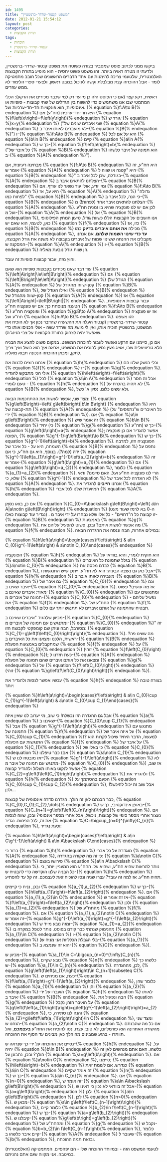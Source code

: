 ```yaml
---
id: 1495
title: "משפט קנטור-שרדר-ברנשטיין"
date: 2012-01-21 15:54:12
layout: post
categories: 
  - תורת הקבוצות
tags: 
  - הוכחות
  - קנטור-שרדר-ברנשטיין
  - תורת הקבוצות
---
```

ביקשו ממני לכתוב פוסט שמסביר בצורה פשוטה את משפט קנטור-שרדר-ברנשטיין, ולדעתי זו מטרה ראויה ביותר. זהו משפט פשוט יחסית - הוא מופיע בתורת הקבוצות האלמנטרית, שלטעמי צריכה להימנות עם אחד הדברים הראשונים שכל חובב מתמטיקה לומד - אבל ההוכחה קצת מבלבלת וקשה לעיכול במבט ראשון, ולצערי ספרי הלימוד לא ממש עוזרים.

ראשית, רקע קצר (אם כי הפוסט הזה כן מיועד רק למי שכבר מכירים את הרקע): הכלי המתמטי שבו אנו משתמשים כדי להשוות בין הגדלים של שתי קבוצות - סופיות או אינסופיות, הוא פונקציות חד-חד-ערכיות ועל. {% equation %}f:A\to B{% endequation %} היא חד-חד-ערכית (חח"ע) אם {% equation %}f\left(x\right)=f\left(y\right){% endequation %} גורר ש-{% equation %}x=y{% endequation %} ("שני איברים שונים של {% equation %}A{% endequation %} לא מועברים לאותו איבר ב-{% equation %}B{% endequation %}") ו-{% equation %}f:A\to B{% endequation %} היא על אם לכל {% equation %}b\in B{% endequation %} קיים {% equation %}a\in A{% endequation %} כך ש-{% equation %}f\left(a\right)=b{% endequation %} ("כל איבר של {% equation %}B{% endequation %} הוא תמונה של איבר כלשהו ב-{% equation %}A{% endequation %}").

מבחינה רעיונית, אם {% equation %}f:A\to B{% endequation %} היא חח"ע, זה אומר ש-{% equation %}A{% endequation %} היא "קטנה או שווה ל-{% equation %}B{% endequation %}" בגודלה, שכן לכל איבר ב-{% equation %}A{% endequation %} הצלחנו להתאים איבר ב-{% equation %}B{% endequation %} ומי יודע, אולי עוד נשאר לנו עודף. אם {% equation %}f:A\to B{% endequation %} היא על, אז {% equation %}A{% endequation %} "גדולה לפחות כמו" {% equation %}B{% endequation %} כי הנה, לכל איבר ב-{% equation %}B{% endequation %} הצלחנו להתאים איבר אחד (לפחות!) מ-{% equation %}A{% endequation %}. לכן אם יש לנו פונקציה שהיא בו זמנית חח"ע ועל מ-{% equation %}A{% endequation %} אל {% equation %}B{% endequation %}, אנו חושבים על הקבוצות הללו כשוות גודל. טיעון המחץ הפילוסופי כאן, לטעמי, הוא שאם יש {% equation %}f{% endequation %} כזו, אז {% equation %}B{% endequation %} מכילה <strong>את אותם איברים בדיוק</strong> כמו {% equation %}A{% endequation %}, <strong>עד כדי שינוי השמות שלהם</strong>. אם אנחנו מקבלים את ההנחה ששינוי שמות של איברים בקבוצה לא משנה את גודל הקבוצה, המסקנה ש-{% equation %}A{% endequation %} ו-{% equation %}B{% endequation %} הן שוות גודל נובעת מאליה.

וחוץ מזה, עבור קבוצות סופיות זה עובד.

עוד דבר שאנו מכירים בקבוצות סופיות הוא שאם {% equation %}\left|A\right|\le\left|B\right|{% endequation %} וגם {% equation %}\left|B\right|\le\left|A\right|{% endequation %} (הגודל של {% equation %}A{% endequation %} קטן-שווה מהגודל של {% equation %}B{% endequation %}, ואילו הגודל של {% equation %}B{% endequation %} קטן-שווה מהגודל של {% equation %}A{% endequation %}) אז {% equation %}\left|A\right|=\left|B\right|{% endequation %}. עבור קבוצות אינסופיות, הטענה מנוסחת כך: אם יש פונקציה חח"ע {% equation %}f:A\to B{% endequation %} ופונקציה חח"ע {% equation %}g:B\to A{% endequation %} אז יש פונקציה חח"ע ועל {% equation %}h:A\to B{% endequation %}. זהו משפט קנטור-שרדר-ברנשטיין (קנטור העלה את ההשערה שהדבר נכון אך לא הוכיח את המשפט; ברנשטיין הוכיח אותו, ואין לי מושג מה שרדר עשה - אולי הכניסו אותו כדי שאפשר יהיה לצחוק בתורת הקבוצות על צבי הנינג'ה).

אם כן, סיימנו עם הרקע ואפשר לעבור להוכחת המשפט. במקום פשוט להציג את הבניה הלא טריוויאלית שבו, אציג מעין נסיון להוכיח את המשפט, אראה איך הוא כושל ואיך צריך לתקן, ומכאן ההוכחה הנכונה תבוא מאליה.

אנחנו רוצים לבנות את {% equation %}h{% endequation %} וכלי הנשק שלנו הם {% equation %}f{% endequation %} ו-{% equation %}g{% endequation %}. אולי הכי מתבקש להגדיר {% equation %}h\left(a\right)=f\left(a\right){% endequation %} לכל {% equation %}a\in A{% endequation %} אבל זה חסר טעם לגמרי - {% equation %}h{% endequation %} לא תהיה בהכרח על {% equation %}B{% endequation %}, ולא עשינו כלום. נסיון א' כשל.

מצד שני, אפשר לעשות את ההתחכמות הבאה: {% equation %}g\left(B\right)=\left\{ g\left(b\right)|b\in B\right\} {% endequation %} היא תת-קבוצה של {% equation %}A{% endequation %} (כל האיברים ש"נתפסים" על ידי {% equation %}B{% endequation %}). אם {% equation %}a\in g\left(B\right){% endequation %} זה אומר שיש {% equation %}b\in B{% endequation %} יחיד (כי {% equation %}g{% endequation %} חח"ע) כך ש-{% equation %}g\left(b\right)=a{% endequation %}; אפשר להגדיר אם כן פונקציה הפוכה, {% equation %}g^{-1}:g\left(B\right)\to B{% endequation %} כך ש-{% equation %}g^{-1}\left(a\right)=b{% endequation %}. הפונקציה הזו, למרבה השמחה, היא על - כל איבר של {% equation %}B{% endequation %} נתפס על ידה (למה?). בנוסף, היא גם חח"ע, כי אם {% equation %}g^{-1}\left(a_{1}\right)=g^{-1}\left(a_{2}\right)=b{% endequation %} זה אומר ש-{% equation %}g\left(b\right)=a_{1}{% endequation %} וגם {% equation %}g\left(b\right)=a_{2}{% endequation %}, כלומר {% equation %}a_{1}=a_{2}{% endequation %}. הרי לנו פונקציה חח"ע ועל. האם סיימנו? ודאי שלא, כי {% equation %}g^{-1}{% endequation %} לא הוגדרה לכל איבר של {% equation %}A{% endequation %}. אנחנו <strong>חייבים</strong> להגדיר את {% equation %}h{% endequation %} המיועדת שלנו לכל אברי {% equation %}A{% endequation %}.

אם כן, בואו נסמן {% equation %}C_{0}=A\backslash g\left(B\right)=\left\{ a\in A|a\notin g\left(B\right)\right\} {% endequation %} (ה-0 בא לרמז שעוד מעט נגדיר עוד קבוצות כאלו) . זו קבוצת כל ה"דחויים" - כל אלו שלא נבחרו על ידי איבר מ-{% equation %}B{% endequation %} באמצעות {% equation %}g{% endequation %}. מה אפשר לעשות איתם? ובכן, פשוט להפעיל עליהם את {% equation %}f{% endequation %}. במילים אחרות, הבה וננסה את ההגדרה הבאה:

{% equation %}h\left(a\right)=\begin{cases}f\left(a\right) & a\in C_{0}\\g^{-1}\left(a\right) & a\notin C_{0}\end{cases}{% endequation %}

הפונקציה {% equation %}h{% endequation %} היא חוקית לגמרי, והיא בוודאי על {% equation %}B{% endequation %} בגלל שתמונת כל האיברים {% equation %}a\notin C_{0}{% endequation %} לבדם מכסה את {% equation %}B{% endequation %}, אבל כאן גם נעוצה הבעיה: היא לא חח"ע. ייתכן שיש התנגשות ו-{% equation %}h{% endequation %} מעבירה לאותו איבר ב-{% equation %}B{% endequation %} גם איבר של {% equation %}C_{0}{% endequation %} וגם איבר שאינו ב-{% equation %}C_{0}{% endequation %}. אז מה עושים? פשוט מאוד: איברים שאינם ב-{% equation %}C_{0}{% endequation %} ומתנגשים עם תמונה של איברים מ-{% equation %}C_{0}{% endequation %} - נפעיל עליהם את {% equation %}f{% endequation %}. החח"ע של {% equation %}f{% endequation %} תבטיח שהתמונה של אותם איברים לא תתנגש יותר עם כלום.

מכיוון שלהגיד "איברים שאינם ב-{% equation %}C_{0}{% endequation %} ומתנגשים עם תמונה של איברים מ-{% equation %}C_{0}{% endequation %}" זה מסורבל, הבה וניתן שם קומפקטי לקבוצה הזו: {% equation %}C_{1}=g\left(f\left(C_{0}\right)\right){% endequation %}. מה עשינו פה? ראשית, הלכנו ומצאנו את כל האיברים ב-{% equation %}B{% endequation %} שמתקבלים באמצעות הפעלת {% equation %}f{% endequation %} על {% equation %}C_{0}{% endequation %} (זוהי {% equation %}f\left(C_{0}\right){% endequation %}); כעת חזרנו ל-{% equation %}A{% endequation %} ומצאנו את כל אותם איברים שהם תמונה של הפעלת {% equation %}g{% endequation %} על {% equation %}f\left(C_{0}\right){% endequation %} (זוהי {% equation %}g\left(f\left(C_{0}\right)\right){% endequation %}).

עכשיו אפשר לנסות ולהגדיר את {% equation %}h{% endequation %} בצורה טובה יותר:

{% equation %}h\left(a\right)=\begin{cases}f\left(a\right) & a\in C_{0}\cup C_{1}\\g^{-1}\left(a\right) & a\notin C_{0}\cup C_{1}\end{cases}{% endequation %}

אבל גם ההגדרה הזו נכשלת! כי שוב, מי יערוב לנו שאין איזה {% equation %}a{% endequation %} שאיננו ב-{% equation %}C_{0}\cup C_{1}{% endequation %} אבל {% equation %}g^{-1}\left(a\right){% endequation %} מתנגש עם התמונה של {% equation %}f{% endequation %} על איזה איבר של {% equation %}C_{0}\cup C_{1}{% endequation %}? למעשה, הדבר היחיד שיכול לקרות הוא התנגשות עם הפעלת {% equation %}f{% endequation %} על איבר של {% equation %}C_{1}{% endequation %} כי באלו של {% equation %}C_{0}{% endequation %} כבר טיפלנו (אם {% equation %}a\notin C_{1}{% endequation %} אז מובטח לנו ש-{% equation %}g^{-1}\left(a\right){% endequation %} לא מתנגש עם תמונה של איבר מ-{% equation %}C_{0}{% endequation %}) אז שוב, אפשר לנקוט באותו תעלול ולהגדיר קבוצה {% equation %}C_{2}=g\left(f\left(C_{1}\right)\right){% endequation %} ולהגדיר את {% equation %}h{% endequation %} הפעם בהסתמך על {% equation %}C_{0}\cup C_{1}\cup C_{2}{% endequation %}, אבל שוב זה יכול להיכשל! ולכן...

כבר הבנתם לאן זה הולך. הגדרנו סדרה אינסופית של קבוצות, {% equation %}C_{0},C_{1},C_{2},\dots{% endequation %} באופן אינדוקטיבי, כך ש-{% equation %}C_{n+1}=g\left(f\left(C_{n}\right)\right){% endequation %}. אם נעצור אחרי מספר סופי של קבוצות, ניכשל, אבל אחרי מספר אינסופי? ובכן, שווה לנסות את זה, לכל הפחות. נגדיר {% equation %}C=\bigcup_{n=0}^{\infty}C_{n}{% endequation %}, וכעת נגדיר:

{% equation %}h\left(a\right)=\begin{cases}f\left(a\right) & a\in C\\g^{-1}\left(a\right) & a\in A\backslash C\end{cases}{% endequation %}

ברור כי {% equation %}h{% endequation %} מוגדרת על כל אברי {% equation %}A{% endequation %}, כי זה מה שקורה בהגדרה: {% equation %}a\notin C{% endequation %} פירושו בעצם {% equation %}a\in A\backslash C{% endequation %}. נותר להראות שהיא חח"ע, ושהיא על. החח"ע הוא המעניין יותר, כי כל הבניה שלנו הוקדשה כדי להבטיח ש-{% equation %}h{% endequation %} תהיה חח"ע. אז למה זה עובד? עצרו שניה ונסו להוכיח זאת לעצמכם. זה קל עד להפתיע.

ובכן, נניח כי קיימים {% equation %}a_{1},a_{2}{% endequation %} כך ש-{% equation %}h\left(a_{1}\right)=h\left(a_{2}\right){% endequation %}. אם {% equation %}a_{1},a_{2}\in C{% endequation %} אז זה אומר ש-{% equation %}f\left(a_{1}\right)=f\left(a_{2}\right){% endequation %} ולכן {% equation %}a_{1}=a_{2}{% endequation %} מהחח"ע של {% equation %}f{% endequation %}. אם {% equation %}a_{1},a_{2}\notin C{% endequation %} זה אומר ש-{% equation %}g^{-1}\left(a_{1}\right)=g^{-1}\left(a_{2}\right){% endequation %} ומזה נובע מייד ש-{% equation %}a_{1}=a_{2}{% endequation %} מהנימוק שנתתי כבר קודם בפוסט. נותר לטפל במקרה בו {% equation %}a_{1}\in C{% endequation %} ו-{% equation %}a_{2}\notin C{% endequation %} (בלי הגבלת הכלליות אני מניח ש-{% equation %}a_{1}{% endequation %} הוא זה שנמצא ב-{% equation %}C{% endequation %}).

מכיוון ש-{% equation %}a_{1}\in C=\bigcup_{n=0}^{\infty}C_{n}{% endequation %}, נובע שקיים {% equation %}n{% endequation %} כלשהו כך ש-{% equation %}a_{1}\in C_{n}{% endequation %}. לכן, מההגדרה, {% equation %}g\left(f\left(a_{1}\right)\right)\in C_{n+1}\subseteq C{% endequation %}. כעת, אנו מניחים ש-{% equation %}f\left(a_{1}\right)=g^{-1}\left(a_{2}\right){% endequation %}, כלומר שהן {% equation %}a_{1}{% endequation %} והן {% equation %}a_{2}{% endequation %} הועברו על ידי {% equation %}h{% endequation %} לאותו איבר ב-{% equation %}B{% endequation %}. הבה ונפעיל את {% equation %}g{% endequation %} על האיבר הזה; נקבל {% equation %}g\left(f\left(a_{1}\right)\right)=g\left(g^{-1}\left(a_{2}\right)\right)=a_{2}{% endequation %}, והנה לנו סתירה, כי {% equation %}a_{2}=g\left(f\left(a_{1}\right)\right)\in C{% endequation %}, ומצד שני הנחנו ש-{% equation %}a_{2}\notin C{% endequation %}. אם כל מה שהבנתם מהשורה האחרונה הוא פורמליזם, לא טוב; עצרו, נסו להוכיח את החח"ע <strong>בעצמכם</strong>, ואל תוותרו - ברגע שמבינים מה הלך כאן מבינים עד הסוף את ההוכחה.

נסיים את ההוכחה על ידי כך שנראה ש-{% equation %}h{% endequation %} על. יהיה {% equation %}b\in B{% endequation %} כלשהו. האם אתם מנחשים לאן זה הולך? ובכן, נתבונן על {% equation %}a=g\left(b\right){% endequation %}. אם {% equation %}a\notin C{% endequation %}, סיימנו; {% equation %}h\left(a\right)=b{% endequation %} כנדרש. אם לעומת זאת {% equation %}a\in C{% endequation %} זה אומר שקיים {% equation %}n{% endequation %} כך ש-{% equation %}a\in C_{n}{% endequation %}. אם {% equation %}n=0{% endequation %}, זה אומר ש-{% equation %}a\in A\backslash g\left(B\right){% endequation %}, אבל זה בוודאי לא נכון כי ראינו ש-{% equation %}a=g\left(b\right){% endequation %} ולכן {% equation %}a\in g\left(B\right){% endequation %}. לכן {% equation %}n&gt;0{% endequation %}. מכאן ש-{% equation %}a\in g\left(f\left(C_{n-1}\right)\right){% endequation %}, כלומר קיים {% equation %}b_{2}\in f\left(C_{n-1}\right){% endequation %} כך ש-{% equation %}a=g\left(b_{2}\right){% endequation %}. קיבלנו ש-{% equation %}g\left(b\right)=g\left(b_{2}\right){% endequation %} ומהחח"ע של {% equation %}g{% endequation %} נקבל ש-{% equation %}b=b_{2}\in f\left(C_{n-1}\right){% endequation %}, כלומר קיים איבר כלשהו ב-{% equation %}A{% endequation %} שעובר ל-{% equation %}b{% endequation %}, ובזאת תמה ההוכחה.

לטעמי המשפט הזה - ובמיוחד ההוכחה שלו - הם יפהפיים. המתמטיקה (האלמנטרית) במיטבה. אני מקווה שגם אתם נהניתם.
